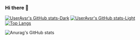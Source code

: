 ### Hi there 👋

[![UserAvsr's GitHub stats-Dark](https://github-readme-stats.vercel.app/api?username=useravsr&show_icons=true&theme=dark#gh-dark-mode-only)](https://github.com/useravsr/github-readme-stats#gh-dark-mode-only)
[![UserAvsr's GitHub stats-Light](https://github-readme-stats.vercel.app/api?username=useravsr&show_icons=true&theme=default#gh-light-mode-only)](https://github.com/useravsr/github-readme-stats#gh-light-mode-only) [![Top Langs](https://github-readme-stats.vercel.app/api/top-langs/?username=useravsr&layout=donut)](https://github.com/useravsr/github-readme-stats)

![Anurag's GitHub stats](https://github-readme-stats.vercel.app/api?username=useravsr&show_icons=true)

<!--
**useravsr/useravsr** is a ✨ _special_ ✨ repository because its `README.md` (this file) appears on your GitHub profile.

Here are some ideas to get you started:

- 🔭 I’m currently working on ...
- 🌱 I’m currently learning ...
- 👯 I’m looking to collaborate on ...
- 🤔 I’m looking for help with ...
- 💬 Ask me about ...
- 📫 How to reach me: ...
- 😄 Pronouns: ...
- ⚡ Fun fact: ...
-->
